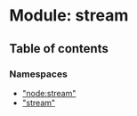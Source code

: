 # Module: stream

## Table of contents

### Namespaces

- [&quot;node:stream&quot;](stream._node_stream_.md)
- [&quot;stream&quot;](stream._stream_.md)
